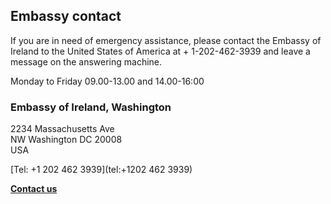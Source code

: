 ## Embassy contact

If you are in need of emergency assistance, please contact the Embassy of Ireland to the United States of America at + 1-202-462-3939 and leave a message on the answering machine.

Monday to Friday 09.00-13.00 and 14.00-16:00

### Embassy of Ireland, Washington

2234 Massachusetts Ave   
NW Washington DC 20008   
USA

[Tel: +1 202 462 3939](tel:+1202 462 3939)

[**Contact us**](/en/usa/washington/contact/)